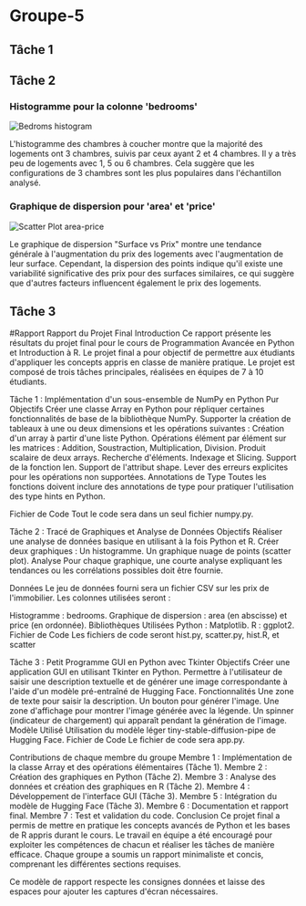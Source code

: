 # Groupe-5

## Tâche 1

## Tâche 2

### Histogramme pour la colonne 'bedrooms'

![Bedroms histogram](/task%202/result/histogram.png "Bedroms histogram")

L'histogramme des chambres à coucher montre que la majorité des logements ont 3 chambres, suivis par ceux ayant 2 et 4 chambres. Il y a très peu de logements avec 1, 5 ou 6 chambres. Cela suggère que les configurations de 3 chambres sont les plus populaires dans l'échantillon analysé.

### Graphique de dispersion pour 'area' et 'price'

![Scatter Plot area-price](/task%202/result/scatter_plot.png "Scatter Plot area-price")

Le graphique de dispersion "Surface vs Prix" montre une tendance générale à l'augmentation du prix des logements avec l'augmentation de leur surface. Cependant, la dispersion des points indique qu'il existe une variabilité significative des prix pour des surfaces similaires, ce qui suggère que d'autres facteurs influencent également le prix des logements.

## Tâche 3
#Rapport
Rapport du Projet Final
Introduction
Ce rapport présente les résultats du projet final pour le cours de Programmation Avancée en Python et Introduction à R. Le projet final a pour objectif de permettre aux étudiants d'appliquer les concepts appris en classe de manière pratique. Le projet est composé de trois tâches principales, réalisées en équipes de 7 à 10 étudiants.

Tâche 1 : Implémentation d'un sous-ensemble de NumPy en Python Pur
Objectifs
Créer une classe Array en Python pour répliquer certaines fonctionnalités de base de la bibliothèque NumPy.
Supporter la création de tableaux à une ou deux dimensions et les opérations suivantes :
Création d'un array à partir d'une liste Python.
Opérations élément par élément sur les matrices : Addition, Soustraction, Multiplication, Division.
Produit scalaire de deux arrays.
Recherche d'éléments.
Indexage et Slicing.
Support de la fonction len.
Support de l'attribut shape.
Lever des erreurs explicites pour les opérations non supportées.
Annotations de Type
Toutes les fonctions doivent inclure des annotations de type pour pratiquer l'utilisation des type hints en Python.

Fichier de Code
Tout le code sera dans un seul fichier numpy.py.



Tâche 2 : Tracé de Graphiques et Analyse de Données
Objectifs
Réaliser une analyse de données basique en utilisant à la fois Python et R.
Créer deux graphiques :
Un histogramme.
Un graphique nuage de points (scatter plot).
Analyse
Pour chaque graphique, une courte analyse expliquant les tendances ou les corrélations possibles doit être fournie.

Données
Le jeu de données fourni sera un fichier CSV sur les prix de l'immobilier. Les colonnes utilisées seront :

Histogramme : bedrooms.
Graphique de dispersion : area (en abscisse) et price (en ordonnée).
Bibliothèques Utilisées
Python : Matplotlib.
R : ggplot2.
Fichier de Code
Les fichiers de code seront hist.py, scatter.py, hist.R, et scatter

Tâche 3 : Petit Programme GUI en Python avec Tkinter
Objectifs
Créer une application GUI en utilisant Tkinter en Python.
Permettre à l'utilisateur de saisir une description textuelle et de générer une image correspondante à l'aide d'un modèle pré-entraîné de Hugging Face.
Fonctionnalités
Une zone de texte pour saisir la description.
Un bouton pour générer l'image.
Une zone d'affichage pour montrer l'image générée avec la légende.
Un spinner (indicateur de chargement) qui apparaît pendant la génération de l'image.
Modèle Utilisé
Utilisation du modèle léger tiny-stable-diffusion-pipe de Hugging Face.
Fichier de Code
Le fichier de code sera app.py.


Contributions de chaque membre du groupe
Membre 1 : Implémentation de la classe Array et des opérations élémentaires (Tâche 1).
Membre 2 : Création des graphiques en Python (Tâche 2).
Membre 3 : Analyse des données et création des graphiques en R (Tâche 2).
Membre 4 : Développement de l'interface GUI (Tâche 3).
Membre 5 : Intégration du modèle de Hugging Face (Tâche 3).
Membre 6 : Documentation et rapport final.
Membre 7 : Test et validation du code.
Conclusion
Ce projet final a permis de mettre en pratique les concepts avancés de Python et les bases de R appris durant le cours. Le travail en équipe a été encouragé pour exploiter les compétences de chacun et réaliser les tâches de manière efficace. Chaque groupe a soumis un rapport minimaliste et concis, comprenant les différentes sections requises.

Ce modèle de rapport respecte les consignes données et laisse des espaces pour ajouter les captures d'écran nécessaires.










